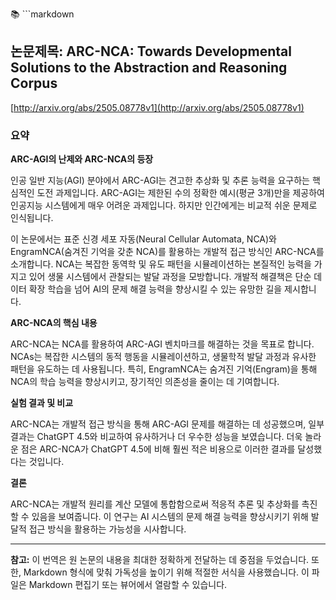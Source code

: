 📚 ```markdown
## 논문제목: ARC-NCA: Towards Developmental Solutions to the Abstraction and Reasoning Corpus
[http://arxiv.org/abs/2505.08778v1](http://arxiv.org/abs/2505.08778v1)

### 요약

**ARC-AGI의 난제와 ARC-NCA의 등장**

인공 일반 지능(AGI) 분야에서 ARC-AGI는 견고한 추상화 및 추론 능력을 요구하는 핵심적인 도전 과제입니다. ARC-AGI는 제한된 수의 정확한 예시(평균 3개)만을 제공하여 인공지능 시스템에게 매우 어려운 과제입니다. 하지만 인간에게는 비교적 쉬운 문제로 인식됩니다.

이 논문에서는 표준 신경 세포 자동(Neural Cellular Automata, NCA)와 EngramNCA(숨겨진 기억을 갖춘 NCA)를 활용하는 개발적 접근 방식인 ARC-NCA를 소개합니다. NCA는 복잡한 동역학 및 유도 패턴을 시뮬레이션하는 본질적인 능력을 가지고 있어 생물 시스템에서 관찰되는 발달 과정을 모방합니다. 개발적 해결책은 단순 데이터 확장 학습을 넘어 AI의 문제 해결 능력을 향상시킬 수 있는 유망한 길을 제시합니다.

**ARC-NCA의 핵심 내용**

ARC-NCA는 NCA를 활용하여 ARC-AGI 벤치마크를 해결하는 것을 목표로 합니다.  NCAs는 복잡한 시스템의 동적 행동을 시뮬레이션하고, 생물학적 발달 과정과 유사한 패턴을 유도하는 데 사용됩니다.  특히, EngramNCA는 숨겨진 기억(Engram)을 통해 NCA의 학습 능력을 향상시키고, 장기적인 의존성을 줄이는 데 기여합니다.

**실험 결과 및 비교**

ARC-NCA는 개발적 접근 방식을 통해 ARC-AGI 문제를 해결하는 데 성공했으며, 일부 결과는 ChatGPT 4.5와 비교하여 유사하거나 더 우수한 성능을 보였습니다.  더욱 놀라운 점은 ARC-NCA가 ChatGPT 4.5에 비해 훨씬 적은 비용으로 이러한 결과를 달성했다는 것입니다.

**결론**

ARC-NCA는 개발적 원리를 계산 모델에 통합함으로써 적응적 추론 및 추상화를 촉진할 수 있음을 보여줍니다.  이 연구는 AI 시스템의 문제 해결 능력을 향상시키기 위해 발달적 접근 방식을 활용하는 가능성을 시사합니다.

---

**참고:** 이 번역은 원 논문의 내용을 최대한 정확하게 전달하는 데 중점을 두었습니다.  또한, Markdown 형식에 맞춰 가독성을 높이기 위해 적절한 서식을 사용했습니다.  이 파일은 Markdown 편집기 또는 뷰어에서 열람할 수 있습니다.
